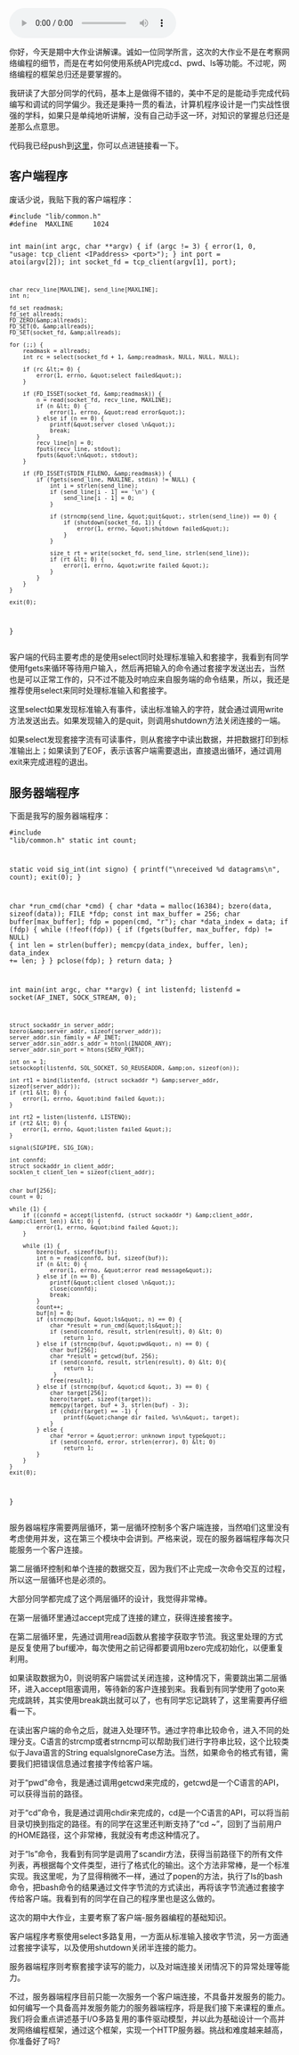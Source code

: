 <audio title="期中大作业丨题目以及解答剖析" src="https://static001.geekbang.org/resource/audio/e3/93/e36747798ad19a50a3d65a53165a8693.mp3" controls="controls"></audio> 
<p>你好，今天是期中大作业讲解课。诚如一位同学所言，这次的大作业不是在考察网络编程的细节，而是在考如何使用系统API完成cd、pwd、ls等功能。不过呢，网络编程的框架总归还是要掌握的。</p><p>我研读了大部分同学的代码，基本上是做得不错的，美中不足的是能动手完成代码编写和调试的同学偏少。我还是秉持一贯的看法，计算机程序设计是一门实战性很强的学科，如果只是单纯地听讲解，没有自己动手这一环，对知识的掌握总归还是差那么点意思。</p><p>代码我已经push到<a href="https://github.com/froghui/yolanda/tree/master/mid-homework">这里</a>，你可以点进链接看一下。</p><h2>客户端程序</h2><p>废话少说，我贴下我的客户端程序：</p><pre><code>#include &quot;lib/common.h&quot;
#define  MAXLINE     1024

int main(int argc, char **argv) {
    if (argc != 3) {
        error(1, 0, &quot;usage: tcp_client &lt;IPaddress&gt; &lt;port&gt;&quot;);
    }
    int port = atoi(argv[2]);
    int socket_fd = tcp_client(argv[1], port);

    char recv_line[MAXLINE], send_line[MAXLINE];
    int n;

    fd_set readmask;
    fd_set allreads;
    FD_ZERO(&amp;allreads);
    FD_SET(0, &amp;allreads);
    FD_SET(socket_fd, &amp;allreads);

    for (;;) {
        readmask = allreads;
        int rc = select(socket_fd + 1, &amp;readmask, NULL, NULL, NULL);

        if (rc &lt;= 0) {
            error(1, errno, &quot;select failed&quot;);
        }

        if (FD_ISSET(socket_fd, &amp;readmask)) {
            n = read(socket_fd, recv_line, MAXLINE);
            if (n &lt; 0) {
                error(1, errno, &quot;read error&quot;);
            } else if (n == 0) {
                printf(&quot;server closed \n&quot;);
                break;
            }
            recv_line[n] = 0;
            fputs(recv_line, stdout);
            fputs(&quot;\n&quot;, stdout);
        }

        if (FD_ISSET(STDIN_FILENO, &amp;readmask)) {
            if (fgets(send_line, MAXLINE, stdin) != NULL) {
                int i = strlen(send_line);
                if (send_line[i - 1] == '\n') {
                    send_line[i - 1] = 0;
                }

                if (strncmp(send_line, &quot;quit&quot;, strlen(send_line)) == 0) {
                    if (shutdown(socket_fd, 1)) {
                        error(1, errno, &quot;shutdown failed&quot;);
                    }
                }

                size_t rt = write(socket_fd, send_line, strlen(send_line));
                if (rt &lt; 0) {
                    error(1, errno, &quot;write failed &quot;);
                }
            }
        }
    }

    exit(0);
}
</code></pre><p>客户端的代码主要考虑的是使用select同时处理标准输入和套接字，我看到有同学使用fgets来循环等待用户输入，然后再把输入的命令通过套接字发送出去，当然也是可以正常工作的，只不过不能及时响应来自服务端的命令结果，所以，我还是推荐使用select来同时处理标准输入和套接字。</p><p>这里select如果发现标准输入有事件，读出标准输入的字符，就会通过调用write方法发送出去。如果发现输入的是quit，则调用shutdown方法关闭连接的一端。</p><p>如果select发现套接字流有可读事件，则从套接字中读出数据，并把数据打印到标准输出上；如果读到了EOF，表示该客户端需要退出，直接退出循环，通过调用exit来完成进程的退出。</p><!-- [[[read_end]]] --><h2>服务器端程序</h2><p>下面是我写的服务器端程序：</p><pre><code>#include &quot;lib/common.h&quot;
static int count;

static void sig_int(int signo) {
    printf(&quot;\nreceived %d datagrams\n&quot;, count);
    exit(0);
}

char *run_cmd(char *cmd) {
    char *data = malloc(16384);
    bzero(data, sizeof(data));
    FILE *fdp;
    const int max_buffer = 256;
    char buffer[max_buffer];
    fdp = popen(cmd, &quot;r&quot;);
    char *data_index = data;
    if (fdp) {
        while (!feof(fdp)) {
            if (fgets(buffer, max_buffer, fdp) != NULL) {
                int len = strlen(buffer);
                memcpy(data_index, buffer, len);
                data_index += len;
            }
        }
        pclose(fdp);
    }
    return data;
}

int main(int argc, char **argv) {
    int listenfd;
    listenfd = socket(AF_INET, SOCK_STREAM, 0);

    struct sockaddr_in server_addr;
    bzero(&amp;server_addr, sizeof(server_addr));
    server_addr.sin_family = AF_INET;
    server_addr.sin_addr.s_addr = htonl(INADDR_ANY);
    server_addr.sin_port = htons(SERV_PORT);

    int on = 1;
    setsockopt(listenfd, SOL_SOCKET, SO_REUSEADDR, &amp;on, sizeof(on));

    int rt1 = bind(listenfd, (struct sockaddr *) &amp;server_addr, sizeof(server_addr));
    if (rt1 &lt; 0) {
        error(1, errno, &quot;bind failed &quot;);
    }

    int rt2 = listen(listenfd, LISTENQ);
    if (rt2 &lt; 0) {
        error(1, errno, &quot;listen failed &quot;);
    }

    signal(SIGPIPE, SIG_IGN);

    int connfd;
    struct sockaddr_in client_addr;
    socklen_t client_len = sizeof(client_addr);


    char buf[256];
    count = 0;

    while (1) {
        if ((connfd = accept(listenfd, (struct sockaddr *) &amp;client_addr, &amp;client_len)) &lt; 0) {
            error(1, errno, &quot;bind failed &quot;);
        }

        while (1) {
            bzero(buf, sizeof(buf));
            int n = read(connfd, buf, sizeof(buf));
            if (n &lt; 0) {
                error(1, errno, &quot;error read message&quot;);
            } else if (n == 0) {
                printf(&quot;client closed \n&quot;);
                close(connfd);
                break;
            }
            count++;
            buf[n] = 0;
            if (strncmp(buf, &quot;ls&quot;, n) == 0) {
                char *result = run_cmd(&quot;ls&quot;);
                if (send(connfd, result, strlen(result), 0) &lt; 0)
                    return 1;
            } else if (strncmp(buf, &quot;pwd&quot;, n) == 0) {
                char buf[256];
                char *result = getcwd(buf, 256);
                if (send(connfd, result, strlen(result), 0) &lt; 0){
                    return 1;
                 }
                free(result);
            } else if (strncmp(buf, &quot;cd &quot;, 3) == 0) {
                char target[256];
                bzero(target, sizeof(target));
                memcpy(target, buf + 3, strlen(buf) - 3);
                if (chdir(target) == -1) {
                    printf(&quot;change dir failed, %s\n&quot;, target);
                }
            } else {
                char *error = &quot;error: unknown input type&quot;;
                if (send(connfd, error, strlen(error), 0) &lt; 0)
                    return 1;
            }
        }
    }
    exit(0);

}
</code></pre><p>服务器端程序需要两层循环，第一层循环控制多个客户端连接，当然咱们这里没有考虑使用并发，这在第三个模块中会讲到。严格来说，现在的服务器端程序每次只能服务一个客户连接。</p><p>第二层循环控制和单个连接的数据交互，因为我们不止完成一次命令交互的过程，所以这一层循环也是必须的。</p><p>大部分同学都完成了这个两层循环的设计，我觉得非常棒。</p><p>在第一层循环里通过accept完成了连接的建立，获得连接套接字。</p><p>在第二层循环里，先通过调用read函数从套接字获取字节流。我这里处理的方式是反复使用了buf缓冲，每次使用之前记得都要调用bzero完成初始化，以便重复利用。</p><p>如果读取数据为0，则说明客户端尝试关闭连接，这种情况下，需要跳出第二层循环，进入accept阻塞调用，等待新的客户连接到来。我看到有同学使用了goto来完成跳转，其实使用break跳出就可以了，也有同学忘记跳转了，这里需要再仔细看一下。</p><p>在读出客户端的命令之后，就进入处理环节。通过字符串比较命令，进入不同的处理分支。C语言的strcmp或者strncmp可以帮助我们进行字符串比较，这个比较类似于Java语言的String equalsIgnoreCase方法。当然，如果命令的格式有错，需要我们把错误信息通过套接字传给客户端。</p><p>对于“pwd”命令，我是通过调用getcwd来完成的，getcwd是一个C语言的API，可以获得当前的路径。</p><p>对于“cd”命令，我是通过调用chdir来完成的，cd是一个C语言的API，可以将当前目录切换到指定的路径。有的同学在这里还判断支持了“cd ~”，回到了当前用户的HOME路径，这个非常棒，我就没有考虑这种情况了。</p><p>对于“ls”命令，我看到有同学是调用了scandir方法，获得当前路径下的所有文件列表，再根据每个文件类型，进行了格式化的输出。这个方法非常棒，是一个标准实现。我这里呢，为了显得稍微不一样，通过了popen的方法，执行了ls的bash命令，把bash命令的结果通过文件字节流的方式读出，再将该字节流通过套接字传给客户端。我看到有的同学在自己的程序里也是这么做的。</p><p>这次的期中大作业，主要考察了客户端-服务器编程的基础知识。</p><p>客户端程序考察使用select多路复用，一方面从标准输入接收字节流，另一方面通过套接字读写，以及使用shutdown关闭半连接的能力。</p><p>服务器端程序则考察套接字读写的能力，以及对端连接关闭情况下的异常处理等能力。</p><p>不过，服务器端程序目前只能一次服务一个客户端连接，不具备并发服务的能力。如何编写一个具备高并发服务能力的服务器端程序，将是我们接下来课程的重点。我们将会重点讲述基于I/O多路复用的事件驱动模型，并以此为基础设计一个高并发网络编程框架，通过这个框架，实现一个HTTP服务器。挑战和难度越来越高，你准备好了吗?</p>